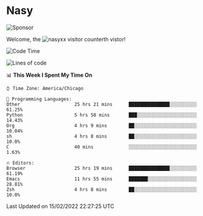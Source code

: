 # Nasy

<!--
<p align="center">
<img height="200" src="https://github-readme-stats.vercel.app/api?username=nasyxx&count_private=true&show_icons=true&theme=dracula&include_all_commits=true"/>
<img height="200" src="https://github-readme-stats.vercel.app/api/top-langs/?username=nasyxx&theme=dracula&hide=html,jupyter+notebook&count_private=true&show_icons=true"/>
</p>

  
----------------
-->

![Sponsor](https://img.shields.io/static/v1.svg?label=Sponsor&message=%E2%9D%A4&logo=GitHub&style=flat&color=pink)
 
Welcome, the ![nasyxx visitor counter](https://count.getloli.com/get/@nasyxx?theme=rule34)th vistor!
 
<!--START_SECTION:waka-->
![Code Time](http://img.shields.io/badge/Code%20Time-1%2C909%20hrs%202%20mins-blue)

![Lines of code](https://img.shields.io/badge/From%20Hello%20World%20I%27ve%20Written-5%20Million%20lines%20of%20code-blue)

📊 **This Week I Spent My Time On** 

```text
⌚︎ Time Zone: America/Chicago

💬 Programming Languages: 
Other                    25 hrs 21 mins      ███████████████░░░░░░░░░░   61.25% 
Python                   5 hrs 58 mins       ███░░░░░░░░░░░░░░░░░░░░░░   14.43% 
Org                      4 hrs 9 mins        ██░░░░░░░░░░░░░░░░░░░░░░░   10.04% 
sh                       4 hrs 8 mins        ██░░░░░░░░░░░░░░░░░░░░░░░   10.0% 
C                        40 mins             ░░░░░░░░░░░░░░░░░░░░░░░░░   1.63%

🔥 Editors: 
Browser                  25 hrs 19 mins      ███████████████░░░░░░░░░░   61.19% 
Emacs                    11 hrs 55 mins      ███████░░░░░░░░░░░░░░░░░░   28.81% 
Zsh                      4 hrs 8 mins        ██░░░░░░░░░░░░░░░░░░░░░░░   10.0%

```


 Last Updated on 15/02/2022 22:27:25 UTC
<!--END_SECTION:waka-->

<!-- ![visitors](https://visitor-badge.laobi.icu/badge?page_id=nasyxx.nasyxx) -->
